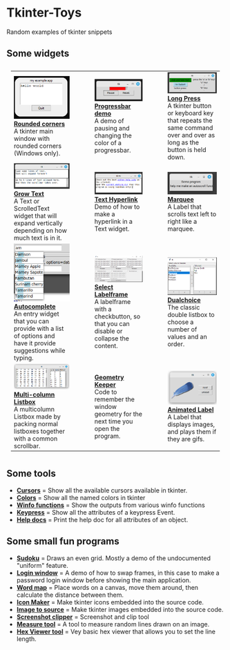 # Tkinter-Toys

Random examples of tkinter snippets

## Some widgets

<table style="padding:10px">
  <tr>
    <td>
        <img src="widgets/tk_rounded_corners/roundedcorners.png" width=200px><br>
        <b><a href="widgets/tk_rounded_corners">Rounded corners</a></b><br>
        A tkinter main window with rounded corners (Windows only).
    </td>
    <td width=30></td>
    <td>
        <img src="widgets/progressbar_pause/pause_progress.png" width=200px><br>
        <b><a href="widgets/progressbar_pause">Progressbar demo</a></b><br>
        A demo of pausing and changing the color of a progressbar.
    </td>
    <td width=30></td>
    <td>
        <img src="widgets/longpress/longpress.png" width=200px><br>
        <b><a href="widgets/longpress/">Long Press</a></b><br>
        A tkinter button or keyboard key that repeats the same command over and over as long as the button is held down.
    </td>
  </tr>
  <tr>
    <td>
        <img src="widgets/text_autogrow/autogrow.png" width=200px><br>
        <b><a href="widgets/text_autogrow/">Grow Text</a></b><br>
        A Text or ScrolledText widget that will expand vertically depending on how much text is in it.
    </td>
    <td width=30></td>
    <td>
        <img src="widgets/text_hyperlink/text_hyperlink.png" width=200px><br>
        <b><a href="widgets/text_hyperlink/">Text Hyperlink</a></b><br>
        Demo of how to make a hyperlink in a Text widget.
    </td>
    <td width=30></td>
    <td>
        <img src="widgets/marquee/marquee.png" width=200px><br>
        <b><a href="widgets/marquee/">Marquee</a></b><br>
        A Label that scrolls text left to right like a marquee.
    </td>
  </tr>
  <tr>
    <td>
        <img src="widgets/entry_autocomplete/imgs/Autocomplete1.png" width=200px><br>
        <b><a href="widgets/entry_autocomplete/">Autocomplete</a></b><br>
        An entry widget that you can provide with a list of options and have it provide suggestions while typing.
    </td>
    <td width=30></td>
    <td>
        <img src="widgets/labelframe_select/labelframe_select.png" width=200px><br>
        <b><a href="widgets/labelframe_select/">Select Labelframe</a></b><br>
        A labelframe with a checkbutton, so that you can disable or collapse the content.
    </td>
    <td width=30></td>
    <td>
        <img src="widgets/listbox_dualchoice/listbox_dualchoice.png" width=200px><br>
        <b><a href="widgets/listbox_dualchoice/">Dualchoice</a></b><br>
        The classic double listbox to choose a number of values and an order.
    </td>
  </tr>
  <tr>
    <td>
      <img src="widgets/listbox_multi/multilistbox.png" width=200px><br>
      <b><a href="widgets/listbox_multi/">Multi-column Listbox</a></b><br>
      A multicolumn Listbox made by packing normal listboxes together with a common scrollbar.
    </td>
    <td width=30></td>
    <td>
        <b><a href="widgets/geometry_keeper/">Geometry Keeper</a></b><br>
        Code to remember the window geometry for the next time you open the program.
    </td>
    <td width=30></td>
    <td>
    <img src="widgets/animated_gif/label_animated.png" width=200px><br>
    <b><a href="widgets/animated_gif/">Animated Label</a></b><br>
    A Label that displays images, and plays them if they are gifs.
    </td>
  </tr>
</table>

## Some tools
* [**Cursors**](tools/tk_cursors) = Show all the available cursors available in tkinter.
* [**Colors**](tools/tk_named_colors) = Show all the named colors in tkinter
* [**Winfo functions**](tools/tk_winfo_display/) = Show the outputs from various winfo functions
* [**Keypress**](tools/tk_keypress_explorer/) = Show all the attributes of a keypress Event.
* [**Help docs**](tools/list_attributes/) = Print the help doc for all attributes of an object.

## Some small fun programs
* [**Sudoku**](demoprograms/sudoku_gui) = Draws an even grid. Mostly a demo of the undocumented "uniform" feature.
* [**Login window**](demoprograms/loginwindow) = A demo of how to swap frames, in this case to make a password login window before showing the main application.
* [**Word map**](demoprograms/word_map) = Place words on a canvas, move them around, then calculate the distance between them.
* [**Icon Maker**](https://github.com/socal-nerdtastic/IconMaker) = Make tkinter icons embedded into the source code.
* [**Image to source**](https://github.com/socal-nerdtastic/TkImageConvert) = Make tkinter images embedded into the source code.
* [**Screenshot clipper**](https://github.com/socal-nerdtastic/ScreenshotClip) = Screenshot and clip tool
* [**Measure tool**](demoprograms/measure_tool) = A tool to measure random lines drawn on an image.
* [**Hex Viewer tool**](https://github.com/socal-nerdtastic/HexView) = Vey basic hex viewer that allows you to set the line length.
